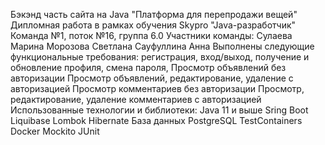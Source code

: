 Бэкэнд часть сайта на Java "Платформа для перепродажи вещей"
Дипломная работа в рамках обучения Skypro "Java-разработчик"
Команда №1, поток №16, группа 6.0
Участники команды: 
Сулаева Марина
Морозова Светлана
Сауфуллина Анна
Выполнены следующие функциональные требования:
регистрация,
вход/выход,
получение и обновление профиля,
смена пароля,
Просмотр объявлений без авторизации
Просмотр объявлений, редактирование, удаление с авторизацией
Просмотр  комментариев без авторизации
Просмотр, редактирование, удаление комментариев с авторизацией
Использованные технологии и библиотеки:
Java 11 и выше
Sring Boot
Liquibase
Lombok
Hibernate
База данных PostgreSQL
TestContainers
Docker
Mockito
JUnit

